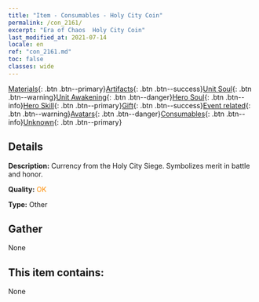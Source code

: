 ```yaml
---
title: "Item - Consumables - Holy City Coin"
permalink: /con_2161/
excerpt: "Era of Chaos  Holy City Coin"
last_modified_at: 2021-07-14
locale: en
ref: "con_2161.md"
toc: false
classes: wide
---
```

 [Materials](/Items/){: .btn .btn--primary}[Artifacts](/Items/Artifacts/){: .btn .btn--success}[Unit Soul](/Items/UnitSoul/){: .btn .btn--warning}[Unit Awakening](/Items/UnitAwakening/){: .btn .btn--danger}[Hero Soul](/Items/HeroSoul/){: .btn .btn--info}[Hero Skill](/Items/HeroSkill/){: .btn .btn--primary}[Gift](/Items/Gift/){: .btn .btn--success}[Event related](/Items/Events/){: .btn .btn--warning}[Avatars](/Items/Avatars/){: .btn .btn--danger}[Consumables](/Items/Consumables/){: .btn .btn--info}[Unknown](/Items/Unknown/){: .btn .btn--primary}

## Details
 **Description:** Currency from the Holy City Siege. Symbolizes merit in battle and honor.

 **Quality:** <span style="color: #FF8C00">OK</span>

 **Type:** Other

## Gather

  None

## This item contains:

  None

